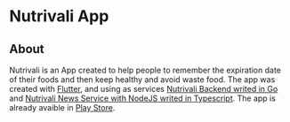 # Nutrivali App

## About
Nutrivali is an App created to help people to remember the expiration date of their foods and then keep healthy and avoid waste food. The app was created with [Flutter](http://flutter.io/), and using as services [Nutrivali Backend writed in Go]() and [Nutrivali News Service with NodeJS writed in Typescript](https://github.com/wiltonribeiro/nutrivali-news-service). The app is already avaible in [Play Store](https://play.google.com/store/apps/details?id=com.willdev.potinhos).
